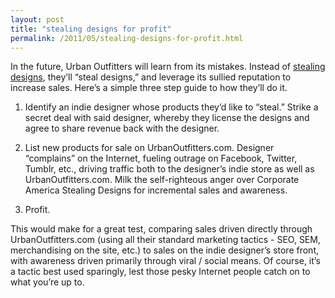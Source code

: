 ```yaml
---
layout: post
title: "stealing designs for profit"
permalink: /2011/05/stealing-designs-for-profit.html
---
```


<p>In the future, Urban Outfitters will learn from its mistakes. Instead of <a href="http://imakeshinythings.tumblr.com/post/5855716317/not-cool-urban-outfitters-not-cool">stealing designs</a>, they&#8217;ll &#8220;steal designs,&#8221; and leverage its sullied reputation to increase sales. Here&#8217;s a simple three step guide to how they&#8217;ll do it.</p>

<ol>
<li><p>Identify an indie designer whose products they&#8217;d like to &#8220;steal.&#8221; Strike a secret deal with said designer, whereby they license the designs and agree to share revenue back with the designer.</p></li>
<li><p>List new products for sale on UrbanOutfitters.com. Designer &#8220;complains&#8221; on the Internet, fueling outrage on Facebook, Twitter, Tumblr, etc., driving traffic both to the designer&#8217;s indie store as well as UrbanOutfitters.com. Milk the self-righteous anger over Corporate America Stealing Designs for incremental sales and awareness.</p></li>
<li><p>Profit.</p></li>
</ol>

<p>This would make for a great test, comparing sales driven directly through UrbanOutfitters.com (using all their standard marketing tactics - SEO, SEM, merchandising on the site, etc.) to sales on the indie designer&#8217;s store front, with awareness driven primarily through viral / social means. Of course, it&#8217;s a tactic best used sparingly, lest those pesky Internet people catch on to what you&#8217;re up to.</p>


